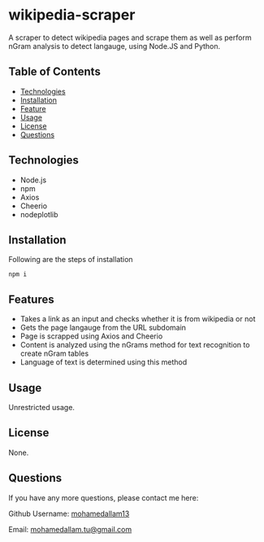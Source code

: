 # wikipedia-scraper
A scraper to detect wikipedia pages and scrape them as well as perform nGram analysis to detect langauge, using Node.JS and Python.

## Table of Contents

* [Technologies](#technologies)
* [Installation](#installation)
* [Feature](#feature)
* [Usage](#usage)
* [License](#license)
* [Questions](#questions)

## Technologies 

* Node.js
* npm
* Axios
* Cheerio
* nodeplotlib


## Installation 

Following are the steps of installation

```
npm i
```

## Features

* Takes a link as an input and checks whether it is from wikipedia or not
* Gets the page langauge from the URL subdomain
* Page is scrapped using Axios and Cheerio
* Content is analyzed using the nGrams method for text recognition to create nGram tables
* Language of text is determined using this method

## Usage 

Unrestricted usage.


## License 

None.

## Questions 

If you have any more questions, please contact me here:

Github Username: [mohamedallam13](https://github.com/mohamedallam13)

Email: [mohamedallam.tu@gmail.com](mailto:mohamedallam.tu@gmail.com)
